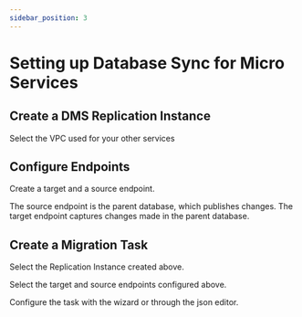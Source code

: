 ```yaml
---
sidebar_position: 3
---
```


# Setting up Database Sync for Micro Services

## Create a DMS Replication Instance

Select the VPC used for your other services

## Configure Endpoints

Create a target and a source endpoint.

The source endpoint is the parent database, which publishes changes.
The target endpoint captures changes made in the parent database.

## Create a Migration Task

Select the Replication Instance created above.

Select the target and source endpoints configured above.

Configure the task with the wizard or through the json editor.
